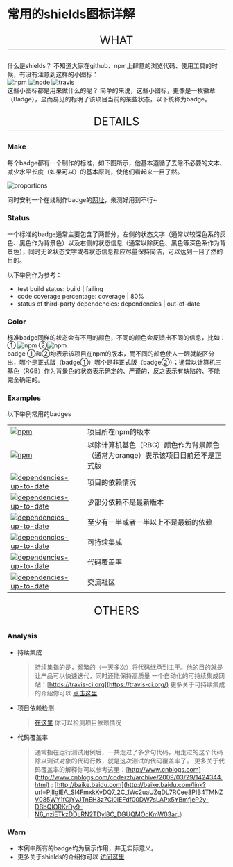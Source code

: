 <h1>常用的shields图标详解</h1>


<p align="center" style='font-size: 26px; border-bottom: 1px solid #ccc; padding-bottom: 6px;'>WHAT</p>


什么是shields？ 不知道大家在github、npm上肆意的浏览代码、使用工具的时候，有没有注意到这样的小图标： <br />
![npm][npm] ![node][node] ![travis][travis]<br />
这些小图标都是用来做什么的呢？ 简单的来说，这些小图标，更像是一枚徽章（Badge），显而易见的标明了该项目当前的某些状态，以下统称为badge。

<p align="center" style='font-size: 26px; border-bottom: 1px solid #ccc; padding-bottom: 6px;'>DETAILS</p>

### Make
每个badge都有一个制作的标准，如下图所示，他基本遵循了去除不必要的文本、减少水平长度（如果可以）的基本原则，使他们看起来一目了然。

![proportions][proportions]

同时安利一个在线制作badge的[网址](http://shields.io/)，亲测好用到不行~

### Status
一个标准的badge通常主要包含了两部分，左侧的状态文字（通常以较深色系的灰色、黑色作为背景色）以及右侧的状态信息（通常以除灰色、黑色等深色系作为背景色），同时无论状态文字或者状态信息都应尽量保持简洁，可以达到一目了然的目的。

以下举例作为参考：
- test build status: build | failing
- code coverage percentage: coverage | 80%
- status of third-party dependencies: dependencies | out-of-date

### Color
标准badge同样的状态会有不用的颜色，不同的颜色会反馈出不同的信息，比如：<br />
① ![npm][npm]    ②![npm][npm1]<br />
badge ①和②均表示该项目在npm的版本，而不同的颜色使人一眼就能区分出，哪个是正式版（badge①）哪个是非正式版（badge②）；通常以计算机三基色（RGB）作为背景色的状态表示确定的、严谨的，反之表示有缺陷的、不能完全确定的。

### Examples
以下举例常用的badges

<table>
  <tr>
    <td>
        <a href="https://www.npmjs.com/" target="_blank"><img src="https://img.shields.io/badge/npm-1.0.0-blue.svg" alt="npm"></a>
    </td>
    <td>项目所在npm的版本</td>
  </tr>
  <tr>
    <td><a href="https://www.npmjs.com/" target="_blank"><img src="https://img.shields.io/badge/npm-0.3.3-orange.svg" alt="npm"></a></td>
    <td> 以除计算机基色（RBG）颜色作为背景颜色（通常为orange）表示该项目目前还不是正式版</td>
  </tr>
  <tr>
    <td>
        <a href="https://www.npmjs.com/" target="_blank"><img src="https://img.shields.io/badge/dependencies-up%20to%20date-brightgreen.svg" alt="dependencies-up-to-date"></a>
    </td>
    <td>项目的依赖情况</td>
  </tr>
  <tr>
    <td><a href="https://david-dm.org/" target="_blank"><img src="https://img.shields.io/badge/dependencies-up%20to%20date-yellow.svg" alt="dependencies-up-to-date"></a></td>
    <td> 少部分依赖不是最新版本</td>
  </tr>
  <tr>
    <td><a href="https://david-dm.org/" target="_blank"><img src="https://img.shields.io/badge/dependencies-out%20of%20date-red.svg" alt="dependencies-up-to-date"></a></td>
    <td> 至少有一半或者一半以上不是最新的依赖</td>
  </tr>
  <tr>
    <td><a href="https://david-dm.org/" target="_blank"><img src="https://img.shields.io/badge/build-passing-brightgreen.svg" alt="dependencies-up-to-date"></a></td>
    <td> 可持续集成</td>
  </tr>
  <tr>
    <td><a href="https://david-dm.org/" target="_blank"><img src="https://img.shields.io/badge/coverage-94%25-green.svg" alt="dependencies-up-to-date"></a></td>
    <td> 代码覆盖率</td>
  </tr>
  <tr>
    <td><a href="https://david-dm.org/" target="_blank"><img src="https://img.shields.io/badge/chat-on%20gitter-50ba9b.svg" alt="dependencies-up-to-date"></a></td>
    <td> 交流社区</td>
  </tr>
</table>

<p align="center" style='font-size: 26px; border-bottom: 1px solid #ccc; padding-bottom: 6px;'>OTHERS</p>

### Analysis
- 持续集成
    > 持续集指的是，频繁的（一天多次）将代码继承到主干。他的目的就是让产品可以快速迭代，同时还能保持高质量
    > 一个自动化的可持续集成网站：[https://travis-ci.org](https://travis-ci.org/)
    > 更多关于可持续集成的介绍你可以 [点击这里](http://www.ruanyifeng.com/blog/2015/09/continuous-integration.html)

- 项目依赖检测
    > [在这里](https://david-dm.org/) 你可以检测项目依赖情况

- 代码覆盖率
    > 通常指在运行测试用例后，一共走过了多少句代码，用走过的这个代码除以测试对象的代码行数，就是这次测试的代码覆盖率了。
    > 更多关于代码覆盖率的解释你可以参考这里：[http://www.cnblogs.com](http://www.cnblogs.com/coderzh/archive/2009/03/29/1424344.html) ; [http://baike.baidu.com](http://baike.baidu.com/link?url=PjlIgIEA_Sl4FmxkKvDQ7_2C_1Wc2uaUZqDL7RCee8PIB4TMNZV085WY1fCjYvJTnEH3z7Ci0IEFdf00DW7sLAPx5YBmfjeP2y-DBbQIORKrDy9-N6_nziETkzDDLRN2TDyl8C_DGUQMOcKmW03ar_)

### Warn
- 本例中所有的badge均为展示作用，并无实际意义。
- 更多关于shields的介绍你可以 [访问这里](https://github.com/badges/shields)




[npm]: https://img.shields.io/badge/npm-1.0.0-blue.svg
[npm1]: https://img.shields.io/badge/npm-0.3.3-orange.svg
[node]: https://img.shields.io/badge/node-4.0.0-brightgreen.svg
[travis]: https://img.shields.io/badge/build-passing-brightgreen.svg
[proportions]: https://raw.githubusercontent.com/badges/shields/master/spec/proportions.png
